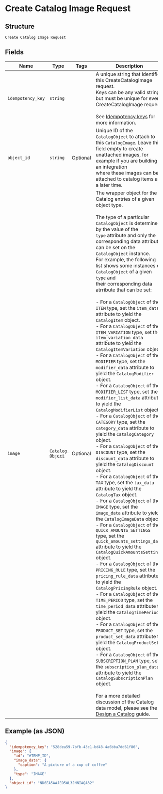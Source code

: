 
# Create Catalog Image Request

## Structure

`Create Catalog Image Request`

## Fields

| Name | Type | Tags | Description |
|  --- | --- | --- | --- |
| `idempotency_key` | `string` |  | A unique string that identifies this CreateCatalogImage request.<br>Keys can be any valid string but must be unique for every CreateCatalogImage request.<br><br>See [Idempotency keys](https://developer.squareup.com/docs/basics/api101/idempotency) for more information. |
| `object_id` | `string` | Optional | Unique ID of the `CatalogObject` to attach to this `CatalogImage`. Leave this<br>field empty to create unattached images, for example if you are building an integration<br>where these images can be attached to catalog items at a later time. |
| `image` | [`Catalog Object`](/doc/models/catalog-object.md) | Optional | The wrapper object for the Catalog entries of a given object type.<br><br>The type of a particular `CatalogObject` is determined by the value of the<br>`type` attribute and only the corresponding data attribute can be set on the `CatalogObject` instance.<br>For example, the following list shows some instances of `CatalogObject` of a given `type` and<br>their corresponding data atrribute that can be set:<br><br>- For a `CatalogObject` of the `ITEM` type, set the `item_data` attribute to yield the `CatalogItem` object.<br>- For a `CatalogObject` of the `ITEM_VARIATION` type, set the `item_variation_data` attribute to yield the `CatalogItemVariation` object.<br>- For a `CatalogObject` of the `MODIFIER` type, set the `modifier_data` attribute to yield the `CatalogModifier` object.<br>- For a `CatalogObject` of the `MODIFIER_LIST` type, set the `modifier_list_data` attribute to yield the `CatalogModifierList` object.<br>- For a `CatalogObject` of the `CATEGORY` type, set the `category_data` attribute to yield the `CatalogCategory` object.<br>- For a `CatalogObject` of the `DISCOUNT` type, set the `discount_data` attribute to yield the `CatalogDiscount` object.<br>- For a `CatalogObject` of the `TAX` type, set the `tax_data` attribute to yield the `CatalogTax` object.<br>- For a `CatalogObject` of the `IMAGE` type, set the `image_data` attribute to yield the `CatalogImageData`  object.<br>- For a `CatalogObject` of the `QUICK_AMOUNTS_SETTINGS` type, set the `quick_amounts_settings_data` attribute to yield the `CatalogQuickAmountsSettings` object.<br>- For a `CatalogObject` of the `PRICING_RULE` type, set the `pricing_rule_data` attribute to yield the `CatalogPricingRule` object.<br>- For a `CatalogObject` of the `TIME_PERIOD` type, set the `time_period_data` attribute to yield the `CatalogTimePeriod` object.<br>- For a `CatalogObject` of the `PRODUCT_SET` type, set the `product_set_data` attribute to yield the `CatalogProductSet`  object.<br>- For a `CatalogObject` of the `SUBSCRIPTION_PLAN` type, set the `subscription_plan_data` attribute to yield the `CatalogSubscriptionPlan` object.<br><br>For a more detailed discussion of the Catalog data model, please see the<br>[Design a Catalog](https://developer.squareup.com/docs/catalog-api/design-a-catalog) guide. |

## Example (as JSON)

```json
{
  "idempotency_key": "528dea59-7bfb-43c1-bd48-4a6bba7dd61f86",
  "image": {
    "id": "#TEMP_ID",
    "image_data": {
      "caption": "A picture of a cup of coffee"
    },
    "type": "IMAGE"
  },
  "object_id": "ND6EA5AAJEO5WL3JNNIAQA32"
}
```

